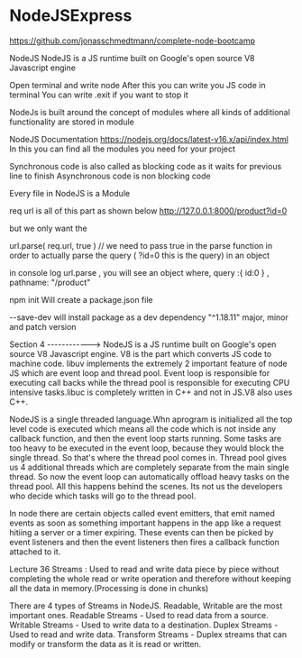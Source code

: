 # NodeJSExpress

https://github.com/jonasschmedtmann/complete-node-bootcamp

NodeJS
NodeJS is a JS runtime built on Google's open source V8 Javascript engine

Open terminal and write node
After this you can write you JS code in terminal
You can write .exit if you want to stop it

NodeJs is built around the concept of modules where all kinds of additional functionality are stored in module

NodeJS Documentation
https://nodejs.org/docs/latest-v16.x/api/index.html
In this you can find all the modules you need for your project

Synchronous code is also called as blocking code as it waits for previous line to finish
Asynchronous code is non blocking code

Every file in NodeJS is a Module

req url is all of this part as shown below
http://127.0.0.1:8000/product?id=0
 
but we only want the 
 
url.parse( req.url, true )   // we need to pass true in the parse function in order to actually parse the query ( ?id=0 this is the query) in an object
 
in console log url.parse , you will see an object where, query :{ id:0 } , pathname: "/product"

npm init
Will create a package.json file

--save-dev will install package as a dev dependency
"^1.18.11" major, minor and patch version

Section 4 ------------>
NodeJS is a JS runtime built on Google's open source V8 Javascript engine.
V8 is the part which converts JS code to machine code.
libuv implements the extremely 2 important feature of node JS which are event loop and thread pool.
Event loop is responsible for executing call backs while the thread pool is responsible for executing CPU intensive tasks.libuc is completely written in C++ and not in JS.V8 also uses C++.

NodeJS is a single threaded language.Whn aprogram is initialized all the top level code is executed which means all the code which is not inside any callback function, and then the event loop starts running. Some tasks are too heavy to be executed in the event loop, because they would block the single thread. So that's where the thread pool comes in. Thread pool gives us 4 additional threads which are completely separate from the main single thread. So now the event loop can automatically offload heavy tasks on the thread pool. All this happens behind the scenes. Its not us the developers who decide which tasks will go to the thread pool.

In node there are certain objects called event emitters, that emit named events as soon as something important happens in the app like a request hitiing a server or a timer expiring. These events can then be picked by event listeners and then the event listeners then fires a callback function attached to it.

Lecture 36
Streams : Used to read and write data piece by piece without completing the whole read or write operation and therefore without keeping all the data in memory.(Processing is done in chunks)

There are 4 types of Streams in NodeJS. Readable, Writable are the most important ones.
Readable Streams - Used to read data from a source.
Writable Streams - Used to write data to a destination.
Duplex Streams - Used to read and write data.
Transform Streams - Duplex streams that can modify or transform the data as it is read or written.






